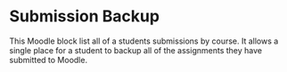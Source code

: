 # Submission Backup

This Moodle block list all of a students submissions by course. It allows a single place for a student to backup all of the assignments they have submitted to Moodle.
